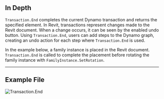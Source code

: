 ## In Depth
`Transaction.End` completes the current Dynamo transaction and returns the specified element. In Revit, transactions represent changes made to the Revit document. When a change occurs, it can be seen by the enabled undo button. Using `Transaction.End`, users can add steps to the Dynamo graph, creating an undo action for each step where `Transaction.End` is used.

In the example below, a family instance is placed in the Revit document. `Transaction.End` is called to complete the placement before rotating the family instance with `FamilyInstance.SetRotation`.

___
## Example File

![Transaction.End](./Revit.Transaction.Transaction.End_img.jpg)
